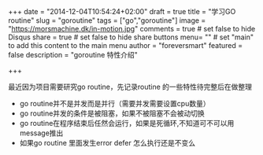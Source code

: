 +++
date = "2014-12-04T10:54:24+02:00"
draft = true
title = "学习GO routine"
slug = "goroutine"
tags = ["go","goroutine"]
image = "https://morsmachine.dk/in-motion.jpg"
comments = true	# set false to hide Disqus
share = true	# set false to hide share buttons
menu= ""		# set "main" to add this content to the main menu
author = "foreversmart"
featured = false
description = "goroutine 特性介绍"

+++

最近因为项目需要研究go routine，先记录routine 的一些特性待完整后在做整理

- go routine并不是并发而是并行（需要并发需要设置cpu数量）
- go routine并发的条件是被阻塞，如果不被阻塞不会被动切换
- go routine在程序结束后任然会运行，如果是死循环,不知道可不可以用message推出
- 如果go routine 里面发生error defer 怎么执行还是不变么